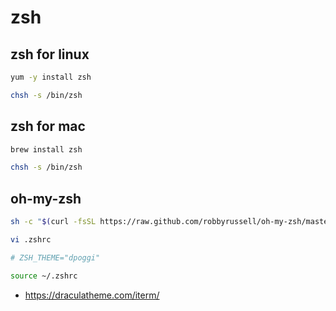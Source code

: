 # zsh

## zsh for linux

```bash
yum -y install zsh

chsh -s /bin/zsh
```

## zsh for mac

```bash
brew install zsh

chsh -s /bin/zsh
```

## oh-my-zsh

```bash
sh -c "$(curl -fsSL https://raw.github.com/robbyrussell/oh-my-zsh/master/tools/install.sh)"

vi .zshrc

# ZSH_THEME="dpoggi"

source ~/.zshrc
```

* <https://draculatheme.com/iterm/>
